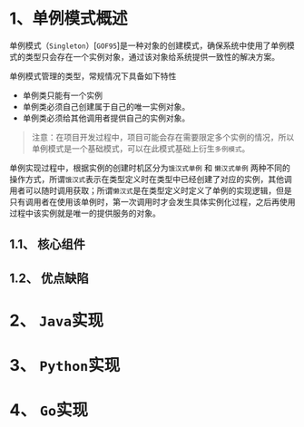# 1、单例模式概述

单例模式（`Singleton`）[`GOF95`]是一种对象的创建模式，确保系统中使用了单例模式的类型只会存在一个实例对象，通过该对象给系统提供一致性的解决方案。

单例模式管理的类型，常规情况下具备如下特性

-   单例类只能有一个实例
-   单例类必须自己创建属于自己的唯一实例对象。
-   单例类必须给其他调用者提供自己的实例对象。

>   注意：在项目开发过程中，项目可能会存在需要限定多个实例的情况，所以单例模式是一个基础模式，可以在此模式基础上衍生`多例模式`。

单例实现过程中，根据实例的创建时机区分为`饿汉式单例` 和 `懒汉式单例` 两种不同的操作方式，所谓`饿汉式`表示在类型定义时在类型中已经创建了对应的实例，其他调用者可以随时调用获取；所谓`懒汉式`是在类型定义时定义了单例的实现逻辑，但是只有调用者在使用该单例时，第一次调用时才会发生具体实例化过程，之后再使用过程中该实例就是唯一的提供服务的对象。

## 1.1、 核心组件



## 1.2、 优点缺陷



# 2、 `Java`实现



# 3、 `Python`实现



# 4、 `Go`实现

